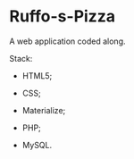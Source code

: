 # Ruffo-s-Pizza
A web application coded along.



Stack:

  - HTML5;
  
  - CSS;
  
  - Materialize;
  
  - PHP;
  
  - MySQL.
